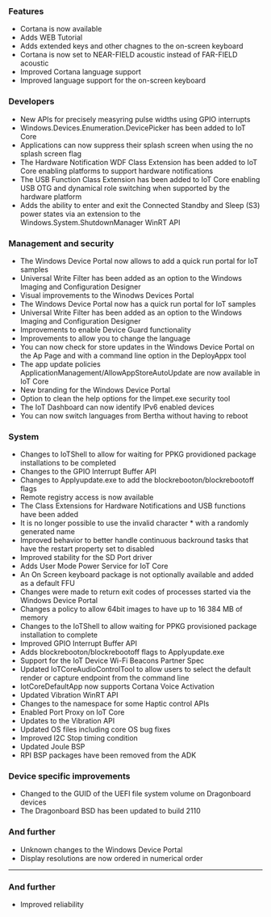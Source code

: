 ### Features
- Cortana is now available
- Adds WEB Tutorial
- Adds extended keys and other chagnes to the on-screen keyboard
- Cortana is now set to NEAR-FIELD acoustic instead of FAR-FIELD acoustic
- Improved Cortana language support
- Improved language support for the  on-screen keyboard

### Developers
- New APIs for precisely measyring pulse widths using GPIO interrupts
- Windows.Devices.Enumeration.DevicePicker has been added to IoT Core
- Applications can now suppress their splash screen when using the no splash screen flag
- The Hardware Notification WDF Class Extension has been added to IoT Core enabling platforms to support hardware notifications
- The USB Function Class Extension has been added to IoT Core enabling USB OTG and dynamical role switching when supported by the hardware platform
- Adds the ability to enter and exit the Connected Standby and Sleep (S3) power states via an extension to the Windows.System.ShutdownManager WinRT API

### Management and security
- The Windows Device Portal now allows to add a quick run portal for IoT samples
- Universal Write Filter has been added as an option to the Windows Imaging and Configuration Designer
- Visual improvements to the Winodws Devices Portal
- The Windows Device Portal now has a quick run portal for IoT samples
- Universal Write Filter has been added as an option to the Windows Imaging and Configuration Designer
- Improvements to enable Device Guard functionality
- Improvements to allow you to change the language
- You can now check for store updates in the Windows Device Portal on the Ap Page and with a command line option in the DeployAppx tool
- The app update policies ApplicationManagement/AllowAppStoreAutoUpdate are now available in IoT Core
- New branding for the Windows Device Portal
- Option to clean the help options for the limpet.exe security tool
- The IoT Dashboard can now identify IPv6 enabled devices
- You can now switch languages from Bertha without having to reboot

### System
- Changes to IoTShell to allow for waiting for PPKG providioned package installations to be completed
- Changes to the GPIO Interrupt Buffer API
- Changes to Applyupdate.exe to add the blockrebooton/blockrebootoff flags
- Remote registry access is now available
- The Class Extensions for Hardware Notifications and USB functions have been added
- It is no longer possible to use the invalid character * with a randomly generated name
- Improved behavior to better handle continuous backround tasks that have the restart property set to disabled
- Improved stability for the SD Port driver
- Adds User Mode Power Service for IoT Core
- An On Screen keyboard package is not optionally available and added as a default FFU
- Changes were made to return exit codes of processes started via the Windows Device Portal
- Changes a policy to allow 64bit images to have up to 16 384 MB of memory
- Changes to the IoTShell to allow waiting for PPKG provisioned package installation to complete
- Improved GPIO Interrupt Buffer API
- Adds blockrebooton/blockrebootoff flags to Applyupdate.exe
- Support for the IoT Device Wi-Fi Beacons Partner Spec
- Updated IoTCoreAudioControlTool to allow users to select the default render or capture endpoint from the command line
- IotCoreDefaultApp now supports Cortana Voice Activation
- Updated Vibration WinRT API
- Changes to the namespace for some Haptic control APIs
- Enabled Port Proxy on IoT Core
- Updates to the Vibration API
- Updated OS files including core OS bug fixes
- Improved I2C Stop timing condition
- Updated Joule BSP
- RPI BSP packages have been removed from the ADK

### Device specific improvements
- Changed to the GUID of the UEFI file system volume on Dragonboard devices
- The Dragonboard BSD has been updated to build 2110

### And further
- Unknown changes to the Windows Device Portal
- Display resolutions are now ordered in numerical order

---------

### And further
- Improved reliability